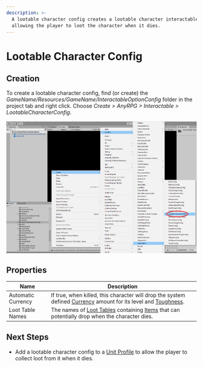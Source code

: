 ```yaml
---
description: >-
  A lootable character config creates a lootable character interactable,
  allowing the player to loot the character when it dies.
---
```


# Lootable Character Config

## Creation

To create a lootable character config, find (or create) the _GameName/Resources/GameName/InteractableOptionConfig_ folder in the project tab and right click.  Choose _Create > AnyRPG > Interactable > LootableCharacterConfig_.

![](<../../.gitbook/assets/image (7) (1) (1).png>)

## Properties

| Name               | Description                                                                                                                                              |
| ------------------ | -------------------------------------------------------------------------------------------------------------------------------------------------------- |
| Automatic Currency | If true, when killed, this character will drop the system defined [Currency](../currency.md) amount for its level and [Toughness](../unit-toughness.md). |
| Loot Table Names   | The names of [Loot Tables](../loot-table.md) containing [Items](../items/) that can potentially drop when the character dies.                            |

## Next Steps

* Add a lootable character config to a [Unit Profile](../unit-profile.md) to allow the player to collect loot from it when it dies.
